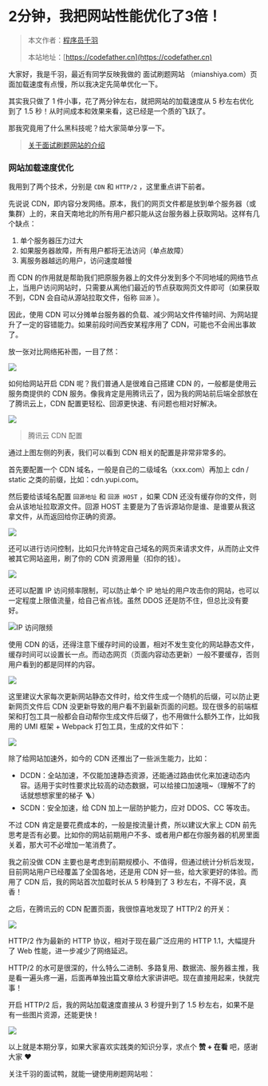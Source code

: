 # 2分钟，我把网站性能优化了3倍！

> 本文作者：[程序员千羽](https://yuyuanweb.feishu.cn/wiki/Abldw5WkjidySxkKxU2cQdAtnah)
>
> 本站地址：[https://codefather.cn](https://codefather.cn)

大家好，我是千羽，最近有同学反映我做的 面试刷题网站 （mianshiya.com）页面加载速度有点慢，所以我决定先简单优化一下。

其实我只做了 1 件小事，花了两分钟左右，就把网站的加载速度从 5 秒左右优化到了 1.5 秒！从时间成本和效果来看，这已经是一个质的飞跃了。

那我究竟用了什么黑科技呢？给大家简单分享一下。

> [关于面试刷题网站的介绍](https://mp.weixin.qq.com/s?__biz=MzI1NDczNTAwMA==&mid=2247504583&idx=2&sn=bfe23c511c0f59004591d2afb2c5ea22&scene=21#wechat_redirect)

### 网站加载速度优化

我用到了两个技术，分别是 `CDN` 和 `HTTP/2` ，这里重点讲下前者。

先说说 CDN，即内容分发网络。原本，我们的网页文件都是放到单个服务器（或集群）上的，来自天南地北的所有用户都只能从这台服务器上获取网站。这样有几个缺点：

1. 单个服务器压力过大
2. 如果服务器故障，所有用户都将无法访问（单点故障）
3. 离服务器越远的用户，访问速度越慢

而 CDN 的作用就是帮助我们把原服务器上的文件分发到多个不同地域的网络节点上，当用户访问网站时，只需要从离他们最近的节点获取网页文件即可（如果获取不到，CDN 会自动从源站拉取文件，俗称 `回源` ）。

因此，使用 CDN 可以分摊单台服务器的负载、减少网站文件传输时间、为网站提升了一定的容错能力。如果前段时间西安某程序用了 CDN，可能也不会闹出事故了。

放一张对比网络拓补图，一目了然：

![](https://pic.yupi.icu/5563/202311060921910.jpeg)

如何给网站开启 CDN 呢？我们普通人是很难自己搭建 CDN 的，一般都是使用云服务商提供的 CDN 服务。像我肯定是用腾讯云了，因为我的网站前后端全部放在了腾讯云上，CDN 配置更轻松、回源更快速、有问题也相对好解决。

![](https://pic.yupi.icu/5563/202311060921608.png)

> 腾讯云 CDN 配置

通过上图左侧的列表，我们可以看到 CDN 相关的配置是非常非常多的。

首先要配置一个 CDN 域名，一般是自己的二级域名（xxx.com）再加上 cdn / static 之类的前缀，比如：cdn.yupi.com。

然后要给该域名配置 `回源地址` 和 `回源 HOST` ，如果 CDN 还没有缓存你的文件，则会从该地址拉取源文件。回源 HOST 主要是为了告诉源站你是谁、是谁要从我这拿文件，从而返回给你正确的资源。

![](https://pic.yupi.icu/5563/202311060921303.png)

还可以进行访问控制，比如只允许特定自己域名的网页来请求文件，从而防止文件被其它网站盗用，刷了你的 CDN 资源用量（扣你的钱）。

![](https://pic.yupi.icu/5563/202311060921259.png)

还可以配置 IP 访问频率限制，可以防止单个 IP 地址的用户攻击你的网站，也可以一定程度上限值流量，给自己省点钱。虽然 DDOS 还是防不住，但总比没有要好。

![](https://pic.yupi.icu/5563/202311060921906.png)IP 访问限频

使用 CDN 的话，还得注意下缓存时间的设置，相对不发生变化的网站静态文件，缓存时间可以设置长一点。而动态网页（页面内容动态更新）一般不要缓存，否则用户看到的都是同样的内容。

![](https://pic.yupi.icu/5563/202311060921384.png)

这里建议大家每次更新网站静态文件时，给文件生成一个随机的后缀，可以防止更新网页文件后 CDN 没更新导致的用户看不到最新页面的问题。现在很多的前端框架和打包工具一般都会自动帮你生成文件后缀了，也不用做什么额外工作，比如我用的 UMI 框架 + Webpack 打包工具，生成的文件如下：

![](https://pic.yupi.icu/5563/202311060921016.png)

除了给网站加速外，如今的 CDN 还推出了一些派生能力，比如：

- DCDN：全站加速，不仅能加速静态资源，还能通过路由优化来加速动态内容。适用于实时性要求比较高的动态数据，可以给接口加速哦~（理解不了的话就想想家里的梯子 🪜）
- SCDN：安全加速，给 CDN 加上一层防护能力，应对 DDOS、CC 等攻击。

不过 CDN 肯定是要花费成本的，一般是按流量计费，所以建议大家上 CDN 前先思考是否有必要。比如你的网站前期用户不多、或者用户都在你服务器的机房里面关着，那大可不必增加一笔消费了。

我之前没做 CDN 主要也是考虑到前期规模小、不值得，但通过统计分析后发现，目前网站用户已经覆盖了全国各地，还是用 CDN 好一些，给大家更好的体验。而用了 CDN 后，我的网站首次加载时长从 5 秒降到了 3 秒左右，不得不说，真香！

之后，在腾讯云的 CDN 配置页面，我很惊喜地发现了 HTTP/2 的开关：

![](https://pic.yupi.icu/5563/202311060921550.png)

HTTP/2 作为最新的 HTTP 协议，相对于现在最广泛应用的 HTTP 1.1，大幅提升了 Web 性能，进一步减少了网络延迟。

HTTP/2 的水可是很深的，什么特么二进制、多路复用、数据流、服务器主推，我是看一遍头疼一遍，后面再单独出篇文章给大家讲讲吧。现在直接用起来，快就完事！

开启 HTTP/2 后，我的网站加载速度直接从 3 秒提升到了 1.5 秒左右，如果不是有一些图片资源，还能更快！

![](https://pic.yupi.icu/5563/202311060921010.png)

以上就是本期分享，如果大家喜欢实践类的知识分享，求点个 **赞 + 在看** 吧，感谢大家 ❤️

关注千羽的面试鸭，就能一键使用刷题网站啦：